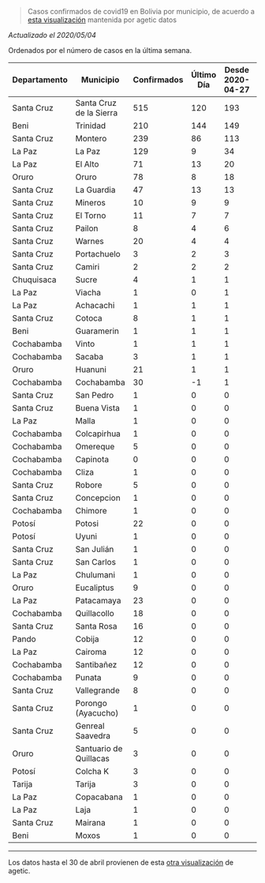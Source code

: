 > Casos confirmados de covid19 en Bolivia por municipio, de acuerdo a [esta visualización](https://datosagt2020.carto.com/builder/c1cdf57c-a007-4f3f-883a-c25ebdc50986/embed) mantenida por agetic datos

_Actualizado el 2020/05/04_

Ordenados por el número de casos en la última semana.

| Departamento   | Municipio               |   Confirmados |   Último Día |   Desde 2020-04-27 |   Población |   % Infectado | Tendencia                                      |
|----------------|-------------------------|---------------|--------------|--------------------|-------------|---------------|------------------------------------------------|
| Santa Cruz     | Santa Cruz de la Sierra |           515 |          120 |                193 |     1722480 |         0.030 | <img src="plots/santa-cruz-de-la-sierra.png"/> |
| Beni           | Trinidad                |           210 |          144 |                149 |      130657 |         0.161 | <img src="plots/trinidad.png"/>                |
| Santa Cruz     | Montero                 |           239 |           86 |                113 |      135931 |         0.176 | <img src="plots/montero.png"/>                 |
| La Paz         | La Paz                  |           129 |            9 |                 34 |      816044 |         0.016 | <img src="plots/la-paz.png"/>                  |
| La Paz         | El Alto                 |            71 |           13 |                 20 |      943558 |         0.008 | <img src="plots/el-alto.png"/>                 |
| Oruro          | Oruro                   |            78 |            8 |                 18 |      302643 |         0.026 | <img src="plots/oruro.png"/>                   |
| Santa Cruz     | La Guardia              |            47 |           13 |                 13 |      177735 |         0.026 | <img src="plots/la-guardia.png"/>              |
| Santa Cruz     | Mineros                 |            10 |            9 |                  9 |       27261 |         0.037 | <img src="plots/mineros.png"/>                 |
| Santa Cruz     | El Torno                |            11 |            7 |                  7 |       63298 |         0.017 | <img src="plots/el-torno.png"/>                |
| Santa Cruz     | Pailon                  |             8 |            4 |                  6 |       47473 |         0.017 | <img src="plots/pailon.png"/>                  |
| Santa Cruz     | Warnes                  |            20 |            4 |                  4 |      214246 |         0.009 | <img src="plots/warnes.png"/>                  |
| Santa Cruz     | Portachuelo             |             3 |            2 |                  3 |       19735 |         0.015 | <img src="plots/portachuelo.png"/>             |
| Santa Cruz     | Camiri                  |             2 |            2 |                  2 |       36485 |         0.005 | <img src="plots/camiri.png"/>                  |
| Chuquisaca     | Sucre                   |             4 |            1 |                  1 |      295476 |         0.001 | <img src="plots/sucre.png"/>                   |
| La Paz         | Viacha                  |             1 |            0 |                  1 |       90880 |         0.001 | <img src="plots/viacha.png"/>                  |
| La Paz         | Achacachi               |             1 |            1 |                  1 |       47186 |         0.002 | <img src="plots/achacachi.png"/>               |
| Santa Cruz     | Cotoca                  |             8 |            1 |                  1 |       54851 |         0.015 | <img src="plots/cotoca.png"/>                  |
| Beni           | Guaramerin              |             1 |            1 |                  1 |       44446 |         0.002 | <img src="plots/guaramerin.png"/>              |
| Cochabamba     | Vinto                   |             1 |            1 |                  1 |       62131 |         0.002 | <img src="plots/vinto.png"/>                   |
| Cochabamba     | Sacaba                  |             3 |            1 |                  1 |      208913 |         0.001 | <img src="plots/sacaba.png"/>                  |
| Oruro          | Huanuni                 |            21 |            1 |                  1 |       27975 |         0.075 | <img src="plots/huanuni.png"/>                 |
| Cochabamba     | Cochabamba              |            30 |           -1 |                  1 |      724126 |         0.004 | <img src="plots/cochabamba.png"/>              |
| Santa Cruz     | San Pedro               |             1 |            0 |                  0 |       24077 |         0.004 | <img src="plots/san-pedro.png"/>               |
| Santa Cruz     | Buena Vista             |             1 |            0 |                  0 |       13184 |         0.008 | <img src="plots/buena-vista.png"/>             |
| La Paz         | Malla                   |             1 |            0 |                  0 |        6195 |         0.016 | <img src="plots/malla.png"/>                   |
| Cochabamba     | Colcapirhua             |             1 |            0 |                  0 |       59172 |         0.002 | <img src="plots/colcapirhua.png"/>             |
| Cochabamba     | Omereque                |             5 |            0 |                  0 |        5850 |         0.085 | <img src="plots/omereque.png"/>                |
| Cochabamba     | Capinota                |             0 |            0 |                  0 |       21644 |         0.000 | <img src="plots/capinota.png"/>                |
| Cochabamba     | Cliza                   |             1 |            0 |                  0 |       23987 |         0.004 | <img src="plots/cliza.png"/>                   |
| Santa Cruz     | Robore                  |             5 |            0 |                  0 |       16308 |         0.031 | <img src="plots/robore.png"/>                  |
| Santa Cruz     | Concepcion              |             1 |            0 |                  0 |       24070 |         0.004 | <img src="plots/concepcion.png"/>              |
| Cochabamba     | Chimore                 |             1 |            0 |                  0 |       26855 |         0.004 | <img src="plots/chimore.png"/>                 |
| Potosí         | Potosi                  |            22 |            0 |                  0 |      220260 |         0.010 | <img src="plots/potosi.png"/>                  |
| Potosí         | Uyuni                   |             1 |            0 |                  0 |       39494 |         0.003 | <img src="plots/uyuni.png"/>                   |
| Santa Cruz     | San Julián              |             1 |            0 |                  0 |       67701 |         0.001 | <img src="plots/san-julián.png"/>              |
| Santa Cruz     | San Carlos              |             1 |            0 |                  0 |       23629 |         0.004 | <img src="plots/san-carlos.png"/>              |
| La Paz         | Chulumani               |             1 |            0 |                  0 |       21619 |         0.005 | <img src="plots/chulumani.png"/>               |
| Oruro          | Eucaliptus              |             9 |            0 |                  0 |        4972 |         0.181 | <img src="plots/eucaliptus.png"/>              |
| La Paz         | Patacamaya              |            23 |            0 |                  0 |       23665 |         0.097 | <img src="plots/patacamaya.png"/>              |
| Cochabamba     | Quillacollo             |            18 |            0 |                  0 |      169360 |         0.011 | <img src="plots/quillacollo.png"/>             |
| Santa Cruz     | Santa Rosa              |            16 |            0 |                  0 |       23834 |         0.067 | <img src="plots/santa-rosa.png"/>              |
| Pando          | Cobija                  |            12 |            0 |                  0 |       78555 |         0.015 | <img src="plots/cobija.png"/>                  |
| La Paz         | Cairoma                 |            12 |            0 |                  0 |       10870 |         0.110 | <img src="plots/cairoma.png"/>                 |
| Cochabamba     | Santibañez              |            12 |            0 |                  0 |        7295 |         0.164 | <img src="plots/santibañez.png"/>              |
| Cochabamba     | Punata                  |             9 |            0 |                  0 |       33011 |         0.027 | <img src="plots/punata.png"/>                  |
| Santa Cruz     | Vallegrande             |             8 |            0 |                  0 |       18472 |         0.043 | <img src="plots/vallegrande.png"/>             |
| Santa Cruz     | Porongo (Ayacucho)      |             1 |            0 |                  0 |       17047 |         0.006 | <img src="plots/porongo-(ayacucho).png"/>      |
| Santa Cruz     | Genreal Saavedra        |             5 |            0 |                  0 |       14065 |         0.036 | <img src="plots/genreal-saavedra.png"/>        |
| Oruro          | Santuario de Quillacas  |             3 |            0 |                  0 |        4474 |         0.067 | <img src="plots/santuario-de-quillacas.png"/>  |
| Potosí         | Colcha K                |             3 |            0 |                  0 |       15977 |         0.019 | <img src="plots/colcha-k.png"/>                |
| Tarija         | Tarija                  |             3 |            0 |                  0 |      268387 |         0.001 | <img src="plots/tarija.png"/>                  |
| La Paz         | Copacabana              |             1 |            0 |                  0 |       15374 |         0.007 | <img src="plots/copacabana.png"/>              |
| La Paz         | Laja                    |             1 |            0 |                  0 |       26225 |         0.004 | <img src="plots/laja.png"/>                    |
| Santa Cruz     | Mairana                 |             1 |            0 |                  0 |       13197 |         0.008 | <img src="plots/mairana.png"/>                 |
| Beni           | Moxos                   |             1 |            0 |                  0 |       22564 |         0.004 | <img src="plots/moxos.png"/>                   |

---

Los datos hasta el 30 de abril provienen de esta [otra visualización](https://juliael.carto.com/builder/c70fa175-3e6a-4955-8088-89048c6e6886/embed) de agetic.